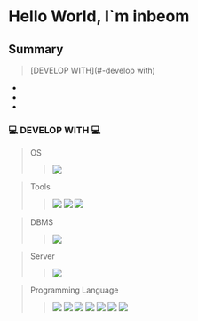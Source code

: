 # Hello World, I`m inbeom

## Summary
> [DEVELOP WITH](#-develop with)
* 
*
*

### 💻 DEVELOP WITH 💻
> OS
>> <img src="https://img.shields.io/badge/WINDOWS10-0078D6?style=for-the-badge&logo=windows&logoColor=white">

> Tools
>> <img src="https://img.shields.io/badge/Eclips-2C2255?style=for-the-badge&logo=eclipse&logoColor=white">
>> <img src="https://img.shields.io/badge/VSC-007ACC?style=for-the-badge&logo=visualstudiocode&logoColor=white">
>> <img src="https://img.shields.io/badge/Spring-6DB33F?style=for-the-badge&logo=Spring&logoColor=white">

> DBMS
>> <img src="https://img.shields.io/badge/oracle-F80000?style=for-the-badge&logo=oracle&logoColor=white">

> Server
>> <img src="https://img.shields.io/badge/apache tomcat-F8DC75?style=for-the-badge&logo=apachetomcat&logoColor=white">

> Programming Language
>> <img src="https://img.shields.io/badge/JAVA-007396?style=for-the-badge&logo=java&logoColor=white">
>> <img src="https://img.shields.io/badge/html-E34F26?style=for-the-badge&logo=html5&logoColor=white">
>> <img src="https://img.shields.io/badge/css-1572B6?style=for-the-badge&logo=css3&logoColor=white">
>> <img src="https://img.shields.io/badge/javascript-F7DF1E?style=for-the-badge&logo=javascript&logoColor=black">
>> <img src="https://img.shields.io/badge/jquery-0769AD?style=for-the-badge&logo=jquery&logoColor=white">
>> <img src="https://img.shields.io/badge/maven-C71A36?style=for-the-badge&logo=apachemaven&logoColor=white">
>> <img src="https://img.shields.io/badge/json-000000?style=for-the-badge&logo=json&logoColor=white">


